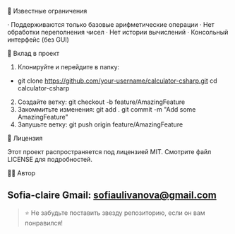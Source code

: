 🐛 Известные ограничения

· Поддерживаются только базовые арифметические операции
· Нет обработки переполнения чисел
· Нет истории вычислений
· Консольный интерфейс (без GUI)

🤝 Вклад в проект

1. Клонируйте и перейдите в папку:
* git clone https://github.com/your-username/calculator-csharp.git
cd calculator-csharp
2. Создайте ветку:
git checkout -b feature/AmazingFeature
3. Закоммитьте изменения:
git add .
git commit -m "Add some AmazingFeature"
4. Запушьте ветку:
git push origin feature/AmazingFeature


📄 Лицензия

Этот проект распространяется под лицензией MIT. Смотрите файл LICENSE для подробностей.

👨‍💻 Автор

Sofia-claire 
Gmail: sofiaulivanova@gmail.com
---

>⭐️ Не забудьте поставить звезду репозиторию, если он вам понравился!

